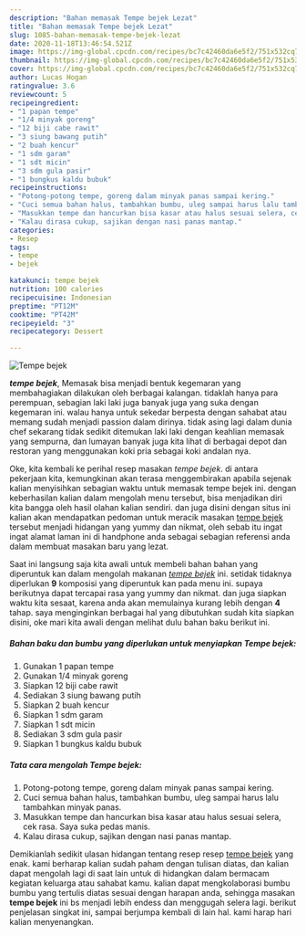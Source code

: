 ```yaml
---
description: "Bahan memasak Tempe bejek Lezat"
title: "Bahan memasak Tempe bejek Lezat"
slug: 1085-bahan-memasak-tempe-bejek-lezat
date: 2020-11-18T13:46:54.521Z
image: https://img-global.cpcdn.com/recipes/bc7c42460da6e5f2/751x532cq70/tempe-bejek-foto-resep-utama.jpg
thumbnail: https://img-global.cpcdn.com/recipes/bc7c42460da6e5f2/751x532cq70/tempe-bejek-foto-resep-utama.jpg
cover: https://img-global.cpcdn.com/recipes/bc7c42460da6e5f2/751x532cq70/tempe-bejek-foto-resep-utama.jpg
author: Lucas Hogan
ratingvalue: 3.6
reviewcount: 5
recipeingredient:
- "1 papan tempe"
- "1/4 minyak goreng"
- "12 biji cabe rawit"
- "3 siung bawang putih"
- "2 buah kencur"
- "1 sdm garam"
- "1 sdt micin"
- "3 sdm gula pasir"
- "1 bungkus kaldu bubuk"
recipeinstructions:
- "Potong-potong tempe, goreng dalam minyak panas sampai kering."
- "Cuci semua bahan halus, tambahkan bumbu, uleg sampai harus lalu tambahkan minyak panas."
- "Masukkan tempe dan hancurkan bisa kasar atau halus sesuai selera, cek rasa. Saya suka pedas manis."
- "Kalau dirasa cukup, sajikan dengan nasi panas mantap."
categories:
- Resep
tags:
- tempe
- bejek

katakunci: tempe bejek 
nutrition: 100 calories
recipecuisine: Indonesian
preptime: "PT12M"
cooktime: "PT42M"
recipeyield: "3"
recipecategory: Dessert

---
```



![Tempe bejek](https://img-global.cpcdn.com/recipes/bc7c42460da6e5f2/751x532cq70/tempe-bejek-foto-resep-utama.jpg)

<b><i>tempe bejek</i></b>, Memasak bisa menjadi bentuk kegemaran yang membahagiakan dilakukan oleh berbagai kalangan. tidaklah hanya para perempuan, sebagian laki laki juga banyak juga yang suka dengan kegemaran ini. walau hanya untuk sekedar berpesta dengan sahabat atau memang sudah menjadi passion dalam dirinya. tidak asing lagi dalam dunia chef sekarang tidak sedikit ditemukan laki laki dengan keahlian memasak yang sempurna, dan lumayan banyak juga kita lihat di berbagai depot dan restoran yang menggunakan koki pria sebagai koki andalan nya.



Oke, kita kembali ke perihal resep masakan <i>tempe bejek</i>. di antara pekerjaan kita, kemungkinan akan terasa menggembirakan apabila sejenak kalian menyisihkan sebagian waktu untuk memasak tempe bejek ini. dengan keberhasilan kalian dalam mengolah menu tersebut, bisa menjadikan diri kita bangga oleh hasil olahan kalian sendiri. dan juga disini dengan situs ini kalian akan mendapatkan pedoman untuk meracik masakan <u>tempe bejek</u> tersebut menjadi hidangan yang yummy dan nikmat, oleh sebab itu ingat ingat alamat laman ini di handphone anda sebagai sebagian referensi anda dalam membuat masakan baru yang lezat.


Saat ini langsung saja kita awali untuk membeli bahan bahan yang diperuntuk kan dalam mengolah makanan <u><i>tempe bejek</i></u> ini. setidak tidaknya diperlukan <b>9</b> komposisi yang diperuntuk kan pada menu ini. supaya berikutnya dapat tercapai rasa yang yummy dan nikmat. dan juga siapkan waktu kita sesaat, karena anda akan memulainya kurang lebih dengan <b>4</b> tahap. saya menginginkan berbagai hal yang dibutuhkan sudah kita siapkan disini, oke mari kita awali dengan melihat dulu bahan baku berikut ini.

<!--inarticleads1-->

##### Bahan baku dan bumbu yang diperlukan untuk menyiapkan Tempe bejek:

1. Gunakan 1 papan tempe
1. Gunakan 1/4 minyak goreng
1. Siapkan 12 biji cabe rawit
1. Sediakan 3 siung bawang putih
1. Siapkan 2 buah kencur
1. Siapkan 1 sdm garam
1. Siapkan 1 sdt micin
1. Sediakan 3 sdm gula pasir
1. Siapkan 1 bungkus kaldu bubuk




<!--inarticleads2-->

##### Tata cara mengolah Tempe bejek:

1. Potong-potong tempe, goreng dalam minyak panas sampai kering.
1. Cuci semua bahan halus, tambahkan bumbu, uleg sampai harus lalu tambahkan minyak panas.
1. Masukkan tempe dan hancurkan bisa kasar atau halus sesuai selera, cek rasa. Saya suka pedas manis.
1. Kalau dirasa cukup, sajikan dengan nasi panas mantap.




Demikianlah sedikit ulasan hidangan tentang resep resep <u>tempe bejek</u> yang enak. kami berharap kalian sudah paham dengan tulisan diatas, dan kalian dapat mengolah lagi di saat lain untuk di hidangkan dalam bermacam kegiatan keluarga atau sahabat kamu. kalian dapat mengkolaborasi bumbu bumbu yang tertulis diatas sesuai dengan harapan anda, sehingga masakan <b>tempe bejek</b> ini bs menjadi lebih endess dan menggugah selera lagi. berikut penjelasan singkat ini, sampai berjumpa kembali di lain hal. kami harap hari kalian menyenangkan.
